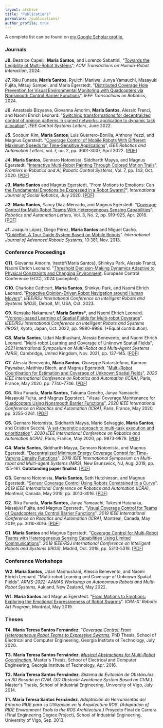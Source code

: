 ```yaml
---
layout: archive
title: "Publications"
permalink: /publications/
author_profile: true
---
```



  A complete list can be found on <u><a href="{{author.googlescholar}}">my Google Scholar profile</a>.</u>

### Journals
**J8.** Beatrice Capelli, **María Santos**, and Lorenzo Sabattini, "[Towards the Legibility of Multi-Robot Systems](https://dl.acm.org/doi/10.1145/3647984)", *ACM Transactions on Human-Robot Interaction*, 2024.

**J7.** Riku Funada, **María Santos**, Ryuichi Maniwa, Junya Yamauchi, Masayuki Fujita, Mitsuji Sampei, and María Egerstedt, "[Distributed Coverage Hole Prevention for Visual Environmental Monitoring with Quadcopters via Nonsmooth Control Barrier Functions](https://ieeexplore.ieee.org/document/10374239)", *IEEE Transactions on Robotics*, 2024.

**J6.** Anastasia Bizyaeva, Giovanna Amorim, **María Santos**, Alessio Franci, and Naomi Ehrich Leonard. "[Switching transformations for decentralized control of opinion patterns in signed networks: application to dynamic task allocation](https://ieeexplore.ieee.org/document/9805772)”, *IEEE Control Systems Letters*, June 2022.

**J5.** Soobum Kim, **María Santos**, Luis Guerrero-Bonilla, Anthony Yezzi, and Magnus Egerstedt. "[Coverage Control of Mobile Robots With Different Maximum Speeds for Time-Sensitive Applications](https://ieeexplore.ieee.org/document/9695242)", *IEEE Robotics and Automation Letters*, vol. 7, no. 2, pp. 3001-3007, April 2022. \[[PDF](files/Kim_RAL2022_CoverageDifferentSpeeds.pdf)\]

**J4.** **María Santos**, Gennaro Notomista, Siddharth Mayya, and Magnus Egerstedt. "[Interactive Multi-Robot Painting Through Colored Motion Trails](https://www.frontiersin.org/articles/10.3389/frobt.2020.580415/abstract)", *Frontiers in Robotics and AI, Robotic Control Systems*, Vol. 7, pp. 143, Oct. 2020. \[[PDF](/files/Santos_Frontiers2020_InteractiveMultiRobotPainting.pdf)\]

**J3.** **María Santos** and Magnus Egerstedt. "[From Motions to Emotions: Can the Fundamental Emotions be Expressed in a Robot Swarm?](https://link.springer.com/article/10.1007/s12369-020-00665-6)", *International Journal of Social Robotics*, July 2020. \[[PDF](/files/Santos_SORO_2020_SwarmEmotions.pdf)\] 

**J2.** **María Santos**, Yancy Diaz-Mercado, and Magnus Egerstedt. "[Coverage Control for Multi-Robot Teams With Heterogeneous Sensing Capabilities](https://ieeexplore.ieee.org/abstract/document/8255576)". *Robotics and Automation Letters*, Vol. 3, No. 2, pp. 919-925, Apr. 2018. \[[PDF](/files/Santos_RAL2018_HeterogenousCoverage.pdf)\] 

**J1.** Joaquín López, Diego Pérez, **María Santos** and Miguel Cacho. "[GuideBot. A Tour Guide System Based on Mobile Robots](https://journals.sagepub.com/doi/pdf/10.5772/56901)". *International Journal of Advanced Robotic Systems*, 10:381, Nov. 2013. 

### Conference Proceedings
**C11.** Giovanna Amorim, \textbf{María Santos}, Shinkyu Park, Alessio Franci, Naomi Ehrich Leonard. "[Threshold Decision-Making Dynamics Adaptive to Physical Constraints and Changing Environment](https://arxiv.org/pdf/2312.06395.pdf). European Control Conference (ECC), 2024 (accepted).

**C10.** Charlotte Cathcart, **María Santos**, Shinkyu Park, and Naomi Ehrich Leonard. "[Proactive Opinion-Driven Robot Navigation around Human Movers](https://arxiv.org/abs/2210.01642)", *IEEE/RSJ International Conference on Intelligent Robots and Systems (IROS)*, Detroit, MI, USA, Oct. 2023.

**C9.** Kensuke Nakamura\*, **María Santos\***, and Naomi Ehrich Leonard. "[Voronoi-based Learning of Spatial Fields for Multi-robot Coverage](https://arxiv.org/pdf/2208.01800.pdf)". *IEEE/RSJ International Conference on Intelligent Robots and Systems (IROS)*, Kyoto, Japan, Oct. 2022, pp. 9980-9986. (\*Equal contribution).

**C8.** **María Santos**, Udari Madhushani, Alessia Benevento, and Naomi Ehrich Leonard. "[Multi-robot Learning and Coverage of Unknown Spatial Fields](https://ieeexplore.ieee.org/stamp/stamp.jsp?arnumber=9620688)", *2021 International Symposium on Multi-Robot and Multi-Agent Systems (MRS)*, Cambridge, United Kingdom, Nov. 2021, pp. 137-145. \[[PDF](/files/Santos_MRS2021_MultirobotLearningCoverage.pdf)\] 

**C7.** Alessia Benevento, **María Santos**, Giuseppe Notarstefano, Kamran Paynabar, Matthieu Bloch, and Magnus Egerstedt. "[Multi-Robot Coordination for Estimation and Coverage of Unknown Spatial Fields](https://ieeexplore.ieee.org/document/9197487)", *2020 IEEE International Conference on Robotics and Automation (ICRA)*, Paris, France, May 2020, pp. 7740-7746. \[[PDF](/files/Benevento_ICRA2020_EstimationCoverage.pdf)\] 

**C6.** Riku Funada, **María Santos**, Takuma Gencho, Junya Yamauchi, Masayuki Fujita, and Magnus Egerstedt. "[Visual Coverage Maintenance for Quadcopters Using Nonsmooth Barrier Functions](https://ieeexplore.ieee.org/document/9196650)", *2020 IEEE International Conference on Robotics and Automation (ICRA)*, Paris, France, May 2020, pp. 3255-3261. \[[PDF](/files/Funada_ICRA2020_VisualCoverageNonsmoothCBFs.pdf)\]

**C5.** Gennaro Notomista, Siddharth Mayya, Mario Selvaggio, **María Santos**, and Cristian Secchi. "[A set-theoretic approach to multi-task execution and prioritization](https://ieeexplore.ieee.org/document/9196741)". *2020 IEEE International Conference on Robotics and Automation (ICRA)*, Paris, France, May 2020, pp. 9873-9879. \[[PDF](/files/Notomista_ICRA2020_TaskPrioritization.pdf)\] 

**C4.** **María Santos**, Siddharth Mayya, Gennaro Notomista, and Magnus Egerstedt. "[Decentralized Minimum Energy Coverage Control for Time-Varying Density Functions](https://ieeexplore.ieee.org/document/8901076)". *2019 IEEE International Symposium on Multi-robot and Multi-agent Systems (MRS)*, New Brunswick, NJ, Aug. 2019, pp. 155-161. **Outstanding paper finalist**. \[[PDF](/files/Santos_MRS2019_DecentralizedTimeVaryingCoverage.pdf)\]

**C3.** Gennaro Notomista, **María Santos**, Seth Hutchinson, and Magnus Egerstedt. "[Sensor Coverage Control Using Robots Constrained to a Curve](https://ieeexplore.ieee.org/abstract/document/8794261)". *2019 IEEE International Conference on Robotics and Automation (ICRA)*, Montreal, Canada, May 2019,  pp. 3010-3016. \[[PDF](/files/Notomista_ICRA2019_Coverage.pdf)\]

**C2.** Riku Funada, **María Santos**, Junya Yamauchi, Takeshi Hatanaka, Masajuki Fujita, and Magnus Egerstedt. "[Visual Coverage Control for Teams of Quadcopters via Control Barrier Functions](https://ieeexplore.ieee.org/abstract/document/8793477)". *2019 IEEE International Conference on Robotics and Automation (ICRA)*, Montreal, Canada, May 2019,  pp. 3010-3016. \[[PDF](/files/Funada_ICRA2019_VisualCoverageCBFs.pdf)\]

**C1.** **María Santos** and Magnus Egerstedt. "[Coverage Control for Multi-Robot Teams with Heterogeneous Sensing Capabilities Using Limited Communications](https://ieeexplore.ieee.org/abstract/document/8594056)".  *2018 IEEE/RSJ International Conference on Intelligent Robots and Systems (IROS)*, Madrid, Oct. 2018, pp. 5313-5319. \[[PDF](/files/Santos_IROS2018_HeterogeneousCoverageCommunications.pdf)\]

### Conference Workshops
**W2.** **María Santos**, Udari Madhushani, Alessia Benevento, and Naomi Ehrich Leonard. "Multi-robot Learning and Coverage of Unknown Spatial Fields”. *ARMS-2022: AAMAS Workshop on Autonomous Robots and Multi-Robot Systems*, Aukland, New Zealand, May 2022.

**W1.** **María Santos** and Magnus Egerstedt. "[From Motions to Emotions: Exploring the Emotional Expressiveness of Robot Swarms](http://roboticart.org/wp-content/uploads/2019/05/07_Santos_ICRAX_ExpressiveMotions.pdf)". *ICRA-X: Robotic Art Program*, Montréal, May 2019.

### Theses

**T4.** **María Teresa Santos Fernández**. "[*Coverage Control: From Heterogeneous Robot Teams to Expressive Swarms*](https://smartech.gatech.edu/handle/1853/63690), PhD Thesis, School of Electrical and Computer Engineering, Georgia Institute of Technology, July 2020.

**T3.** **María Teresa Santos Fernández**. [*Musical Abstractions for Multi-Robot Coordination*](https://smartech.gatech.edu/handle/1853/55049), Master's Thesis, School of Electrical and Computer Engineering, Georgia Institute of Technology, Apr. 2016.

**T2.** **María Teresa Santos Fernández**. *Sistema de Evitación de Obstáculos en 3D Basado en CVM. (3D Obstacle Avoidance System Based on CVM.)*. Master's Thesis, School of Industrial Engineering, University of Vigo, July 2014.

**T1.** **María Teresa Santos Fernández**. *Adaptación de Herramientas del Entorno RIDE para su Utilización en la Arquitectura ROS. (Adaptation of RIDE Environment Tools to the ROS Architecture.)* Proyecto Final de Carrera (Final Engineering Degree Project), School of Industrial Engineering, University of Vigo, Sep. 2013.


